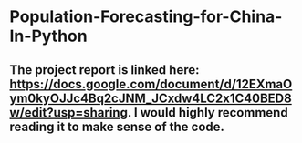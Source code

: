 # Population-Forecasting-for-China-In-Python
## The project report is linked here: https://docs.google.com/document/d/12EXmaOym0kyOJJc4Bq2cJNM_JCxdw4LC2x1C40BED8w/edit?usp=sharing. I would highly recommend reading it to make sense of the code.


